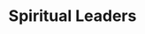 ---
title: Spiritual Leaders
heroQuote: Education is the most powerful weapon which you can use to change the world.
hero_Quote_Cite: Nelson Mandela
hero_image: /images/couple.webp
bookCover_image: /images/programs/PastorTrainingBook.webp
curriculumSprite_image: /images/sprites/sprite-churchLeaders.webp
id: 2
objective_markdown: >-
  Participants who completed this program will have gained invaluable skills to
  bring hope and transform the communities they serve with renewed
  responsibility.


  &nbsp;
motivation: >-
  Spiritual Leaders are not only leading at their places of worship, but also in
  their communities in general. Therefor, they must be trained to serve
  effectively as agents of change.
status: current
entrance: No academic qualification is required. Applicants must be recognized as leaders within their spiritual community. Applicants must be able to attend all classes, pay their tuition and train 10 other leaders.
delivery: Courses are presented face-to-face through a facilitation process in a small group format.
duration: This course consists of 37 subjects and will likely take 4 years to complete.
assessment: Assessment of learning is incorporated within the course material and therefore is done regularly and throughout the program. An examination for each course is required of Advanced Diploma students.
certification: The curriculum is designed to address wholistic leadership development to ensure community impact and transformation. It is therefore not an academic qualification. Advanced Diploma and Diploma levels are offered.
graduation: Students graduate after they have attended all classes, successfully completed all examinations, trained 10 other leaders and paid their tuition in full. Graduations take place at each local venue.
description_markdown: >-
  Spiritual Leaders are widespread throughout Africa and have great influence in
  their communities. Yet, they lack proper training and vision to effectively
  transform those communities. This program gives leaders the theoretical
  framework, but also the practical knowledge and skills to rise above their
  circumstances and bring systematic change to the communities they serve. This
  program is designed to address 3 main areas needed for transformation –
  personal and character development, leadership development and professional
  skills development.
curricula:
  - title: Advanced Leadership Issues 1
    objective: >-
      This course examines current trends in leadership today. Personal
      leadership development is emphasized.
    credits_number: 5
    days_number: 20
    sprite_selection_number: 1
  - title: Advanced Leadership Issues 2
    objective: >-
      We focus on the leader’s relationship with those whom he is leading, into
      developing healthy models of accountability and organizational
      relationships.
    credits_number: 10
    days_number: 5
    sprite_selection_number: 2
  - title: African Church History
    objective: >-
      This course gives an historical overview of the history and growth of the
      Gospel on the African continent.
    credits_number: 30
    days_number: 16
    sprite_selection_number: 3
  - title: Animism
    objective: >-
      We provide an understanding of how animism has impacted African indigenous
      religion.
    credits_number:
    days_number:
    sprite_selection_number:
  - title: Biblical Counselling
    objective: >-
      The course provides practical advice for numerous counseling topics, along
      with an overview of counseling practices and procedures.
    credits_number: 3
    days_number: 15
    sprite_selection_number: 4
  - title: Biblical Doctrines
    objective: A thorough examination of such essential Biblical doctrines.
    credits_number: 14
    days_number: 5
    sprite_selection_number: 5
  - title: Biblical world view
    objective: >-
      This course examines how animism, polytheism, and secularism all
      contribute to societal worldviews. The course also sets forth a distinctly
      Biblical worldview.
    credits_number: 5
    days_number: 6
    sprite_selection_number: 6
  - title: Cell groups
    objective: >-
      aCell groups are vital to the growth of the church.  A distinctly African
      context for establishing cell groups in your church is
      presented.Perspiciatis omnis dolore, senectus omnis suscipit, consectetuer
      gravida, ut! Ultrices.
    credits_number: 5
    days_number: 6
    sprite_selection_number: 7
  - title: Children ministry
    objective: >-
      The course looks at practical issues, while at the same time maintaining
      age-appropriate strategies for children’s ministry.
    credits_number: 13
    days_number: 5
    sprite_selection_number: 8
  - title: Church administration
    objective: >-
      The course provides practical, easy-to-use systems for church
      administration.
    credits_number: 28
    days_number: 22
    sprite_selection_number: 9
  - title: Church growth
    objective: >-
      We examine several of Christianity's contemporary experts in the study of
      Church Growth.
    credits_number: 13
    days_number: 7
    sprite_selection_number: 10
  - title: Church planting
    objective: The course examines contemporary church planting movements.
    credits_number: 20
    days_number: 15
    sprite_selection_number: 11
  - title: Classical Discipleship
    objective: >-
      This course provides practical topics designed to bring the new or
      immature believer into a deeper, more fruitful relationship with Christ.
    credits_number: 10
    days_number: 6
    sprite_selection_number: 12
  - title: Community Transformation
    objective: >-
      The course examines practical ways in which churches can make a positive
      and life-giving contribution into our communities and be ‘light’ in the
      world.
    credits_number: 17
    days_number: 12
    sprite_selection_number: 13
  - title: Developing a Healthy Church
    objective: >-
      The course strives to implement thoughtful and strategic change in
      ministry philosophy, strategies, and systems.
    credits_number:
    days_number:
    sprite_selection_number:
  - title: Effective Preaching
    objective: >-
      This course covers the preparation of the messenger, development of the
      message, and the delivery of the message.
    credits_number:
    days_number:
    sprite_selection_number:
  - title: Ethnic Reconciliation
    objective: >-
      We look at issues of race and ethnicity in different cultures and how to
      eliminate racial tensions and hostilities.
    credits_number:
    days_number:
    sprite_selection_number:
  - title: HIV/AIDS
    objective: >-
      This course provides an overview of what causes HIV/Aids, how it is
      spread, and how we can provide moral direction and compassionate care.
    credits_number:
    days_number:
    sprite_selection_number:
  - title: How to Interpret the Bible 1
    objective: >-
      We do a Biblical survey of the Scriptures and cover basic tools of
      Biblical interpretation, “Observation, Interpretation, and Application.”
    credits_number:
    days_number:
    sprite_selection_number:
  - title: How to Interpret the Bible 2
    objective: >-
      This course examines the Old Testament, looking at both chronological
      divisions and genre distinctions such as narrative, poetry, prophetic
      portions of Scripture.
    credits_number:
    days_number:
    sprite_selection_number:
  - title: How to Interpret the Bible 3
    objective: >-
      We examine the New Testament, both historically and by thematic and genre
      divisions.  Emphasis is upon how to interpret and apply different types of
      New Testament Scriptures.
    credits_number:
    days_number:
    sprite_selection_number:
  - title: Interpersonal Relationships/ Conflict Resolution
    objective: >-
      This course provides a reproducible model for developing and fostering
      healthy interpersonal relationships.  We provide a model for resolving the
      conflict in ways that maintains relationships.
    credits_number:
    days_number:
    sprite_selection_number:
  - title: Islam
    objective: This course provides a thorough look at practical ways to understand Islam
    credits_number:
    days_number:
    sprite_selection_number:
  - title: Kingdom of God
    objective: >-
      This course examines the Biblical understanding of the Kingdom and how it
      provides us with an understanding of all that we do for Christ
    credits_number:
    days_number:
    sprite_selection_number:
  - title: 'Law, Grace & Righteousness'
    objective: >-
      A thorough theological and practical understanding of Paul’s epistle to
      the Galatians, written in response to the “Judaizers” who were a
      legalistic first century sect, and its contemporary implications, are
      covered.
    credits_number:
    days_number:
    sprite_selection_number:
  - title: Leadership Ethics
    objective: >-
      This bold course addresses the issues of money, sex and power in the life
      of leaders candidly and Biblically.
    credits_number:
    days_number:
    sprite_selection_number:
  - title: Marriage & Family
    objective: >-
      The course examines the Old and New Testament teachings regarding marriage
      as well as sexuality, children, divorce, and remarriage.
    credits_number:
    days_number:
    sprite_selection_number:
  - title: Mentoring
    objective: >-
      This course examines Biblical and practical ways to establish healthy and
      productive mentoring relationships.
    credits_number:
    days_number:
    sprite_selection_number:
  - title: Mission of the Church
    objective: >-
      Along with a theological understanding of ‘mission,’ the course covers
      strategies to do cross-cultural ministry.
    credits_number:
    days_number:
    sprite_selection_number:
  - title: Prayer
    objective: >-
      This course examines both the Biblical teachings regarding prayer and
      Biblical examples of prayer.
    credits_number:
    days_number:
    sprite_selection_number:
  - title: Purpose Driven Church
    objective: >-
      This course helps us to understand the Biblical purpose of the Church.
      (Based on book by Rick Warren)
    credits_number:
    days_number:
    sprite_selection_number:
  - title: Youth Ministry
    objective: >-
      The course covers many strategic and practical aspects of establishing an
      effective church youth ministry.
    credits_number:
    days_number:
    sprite_selection_number:
  - title: Spiritual Leadership 1
    objective: >-
      We focus on the personal development of a leader – the preparation and
      development of a leader’s vision and an understanding of critical
      thinking.
    credits_number:
    days_number:
    sprite_selection_number:
  - title: Spiritual Leadership 2
    objective: >-
      The course looks at Biblical and practical aspects of the goals of a
      leader, decision-making, and the pitfalls of being a Christian leader.
    credits_number:
    days_number:
    sprite_selection_number:
  - title: Spiritual Warfare
    objective: >-
      This course is a Biblical examination of Satan’s activity on the earth,
      and the believer’s authority.
    credits_number:
    days_number:
    sprite_selection_number:
  - title: The Church
    objective: >-
      The local church is the “manifold wisdom of God,” and is described as the
      Bride of Christ. The course examines the Old Testament and New Testament
      understanding of the people of God.
    credits_number:
    days_number:
    sprite_selection_number:
  - title: Worship
    objective: >-
      This course examines a Biblical theology for worship, and also looks at
      how the Church can be taught and encouraged by a Biblical perspective on
      worship.
    credits_number:
    days_number:
    sprite_selection_number:
---